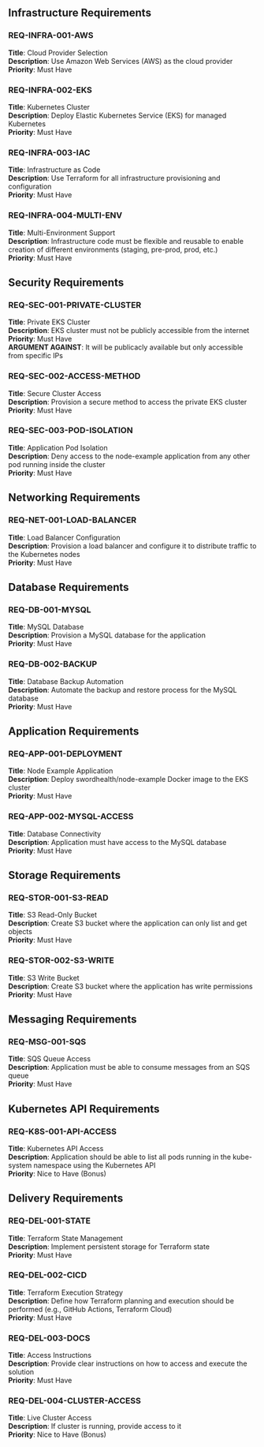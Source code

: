 ## Infrastructure Requirements

### REQ-INFRA-001-AWS
**Title**: Cloud Provider Selection  
**Description**: Use Amazon Web Services (AWS) as the cloud provider  
**Priority**: Must Have  

### REQ-INFRA-002-EKS
**Title**: Kubernetes Cluster  
**Description**: Deploy Elastic Kubernetes Service (EKS) for managed Kubernetes  
**Priority**: Must Have  

### REQ-INFRA-003-IAC
**Title**: Infrastructure as Code  
**Description**: Use Terraform for all infrastructure provisioning and configuration  
**Priority**: Must Have  

### REQ-INFRA-004-MULTI-ENV
**Title**: Multi-Environment Support  
**Description**: Infrastructure code must be flexible and reusable to enable creation of different environments (staging, pre-prod, prod, etc.)  
**Priority**: Must Have  

## Security Requirements

### REQ-SEC-001-PRIVATE-CLUSTER
**Title**: Private EKS Cluster  
**Description**: EKS cluster must not be publicly accessible from the internet  
**Priority**: Must Have  
**ARGUMENT AGAINST**: It will be publicacly available but only accessible from specific IPs 


### REQ-SEC-002-ACCESS-METHOD
**Title**: Secure Cluster Access  
**Description**: Provision a secure method to access the private EKS cluster  
**Priority**: Must Have


### REQ-SEC-003-POD-ISOLATION
**Title**: Application Pod Isolation  
**Description**: Deny access to the node-example application from any other pod running inside the cluster  
**Priority**: Must Have  

## Networking Requirements

### REQ-NET-001-LOAD-BALANCER
**Title**: Load Balancer Configuration  
**Description**: Provision a load balancer and configure it to distribute traffic to the Kubernetes nodes  
**Priority**: Must Have  

## Database Requirements

### REQ-DB-001-MYSQL
**Title**: MySQL Database  
**Description**: Provision a MySQL database for the application  
**Priority**: Must Have  

### REQ-DB-002-BACKUP
**Title**: Database Backup Automation  
**Description**: Automate the backup and restore process for the MySQL database  
**Priority**: Must Have  

## Application Requirements

### REQ-APP-001-DEPLOYMENT
**Title**: Node Example Application  
**Description**: Deploy swordhealth/node-example Docker image to the EKS cluster  
**Priority**: Must Have  

### REQ-APP-002-MYSQL-ACCESS
**Title**: Database Connectivity  
**Description**: Application must have access to the MySQL database  
**Priority**: Must Have  

## Storage Requirements

### REQ-STOR-001-S3-READ
**Title**: S3 Read-Only Bucket  
**Description**: Create S3 bucket where the application can only list and get objects  
**Priority**: Must Have  

### REQ-STOR-002-S3-WRITE
**Title**: S3 Write Bucket  
**Description**: Create S3 bucket where the application has write permissions  
**Priority**: Must Have  

## Messaging Requirements

### REQ-MSG-001-SQS
**Title**: SQS Queue Access  
**Description**: Application must be able to consume messages from an SQS queue  
**Priority**: Must Have  

## Kubernetes API Requirements

### REQ-K8S-001-API-ACCESS
**Title**: Kubernetes API Access  
**Description**: Application should be able to list all pods running in the kube-system namespace using the Kubernetes API  
**Priority**: Nice to Have (Bonus)  

## Delivery Requirements

### REQ-DEL-001-STATE
**Title**: Terraform State Management  
**Description**: Implement persistent storage for Terraform state  
**Priority**: Must Have  

### REQ-DEL-002-CICD
**Title**: Terraform Execution Strategy  
**Description**: Define how Terraform planning and execution should be performed (e.g., GitHub Actions, Terraform Cloud)  
**Priority**: Must Have  

### REQ-DEL-003-DOCS
**Title**: Access Instructions  
**Description**: Provide clear instructions on how to access and execute the solution  
**Priority**: Must Have  

### REQ-DEL-004-CLUSTER-ACCESS
**Title**: Live Cluster Access  
**Description**: If cluster is running, provide access to it  
**Priority**: Nice to Have (Bonus)  
